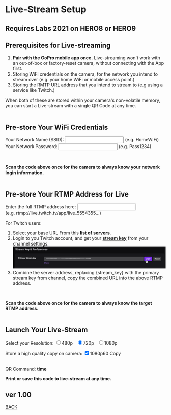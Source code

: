 <script src="../../jquery.min.js"></script>
<script src="../../qrcodeborder.js"></script>
<style>
        #qrcode{
            width: 100%;
        }
        div{
            width: 100%;
            display: inline-block;
        }
</style>

# Live-Stream Setup 
## Requires Labs 2021 on HERO8 or HERO9

## Prerequisites for Live-streaming
1. **Pair with the GoPro mobile app once.** Live-streaming won't work with an out-of-box or factory-reset camera, without connecting with the App first.
2. Storing WiFi credentials on the camera, for the network you intend to stream over (e.g. your home WiFi or mobile access point.) 
3. Storing the RMTP URL address that you intend to stream to (e.g using a service like Twitch.)

When both of these are stored within your camera's non-volatile memory, you can start a Live-stream with a single QR Code at any time.<br>
<br>

## Pre-store Your WiFi Credentials 

Your Network Name (SSID): <input type="text" id="networkname" value=""> (e.g. HomeWiFi)<br>
Your Network Password: <input type="text" id="networkpass" value=""> (e.g. Pass1234)<br>

<center>
<div id="qrcode1"></div>
<br>
</center>

<b>Scan the code above once for the camera to always know your network login information.</b><br>
<br>

## Pre-store Your RTMP Address for Live 

Enter the full RTMP address here: <input type="text" id="rtmptxt" value=""><br>(e.g. rtmp://live.twitch.tv/app/live_5554355...)<br>

For Twitch users:
1. Select your base URL From this [**list of servers**](https://stream.twitch.tv/ingests/).
2. Login to you Twitch account, and get your [**stream key**](https://link.twitch.tv/myChannelSettings) from your channel settings.![Twitch Channel Settings](streamkey.png)
3. Combine the server address, replacing {stream_key} with the primary stream key from channel, copy the combined URL into the above RTMP address.

<center>
<div id="qrcode2"></div>
<br>
</center>

<b>Scan the code above once for the camera to always know the target RTMP address.</b><br>
<br>

## Launch Your Live-Stream 

Select your Resolution:
  <input type="radio" id="rs1" name="rs" value="S"><label for="480p">480p </label>&nbsp;
  <input type="radio" id="rs2" name="rs" value="M" checked><label for="720p">720p </label>&nbsp;
  <input type="radio" id="rs3" name="rs" value="L"><label for="1080p">1080p </label>

Store a high quality copy on camera:
 <input type="checkbox" id="cp" value="t" checked><label for="cp">1080p60 Copy</label><br>

<center>
<div id="qrcode3"></div>
<br>
</center>
QR Command: <b id="qrtext">time</b><br>

<b>Print or save this code to live-stream at any time.</b>

        
## ver 1.00
[BACK](..)

<script>
var once = true;
var qrcode1;
var qrcode2;
var qrcode3;
var cmd1 = "";
var cmd2 = "";
var cmd3 = "";

function makeQR() 
{	
  if(once === true)
  {
    qrcode1 = new QRCode(document.getElementById("qrcode1"), 
    {
      text : "\"Add your Network Info\"",
      width : 360,
      height : 360,
      correctLevel : QRCode.CorrectLevel.M
    });
	
	qrcode2 = new QRCode(document.getElementById("qrcode2"), 
    {
      text : "\"Add your RTMP URL\"",
      width : 360,
      height : 360,
      correctLevel : QRCode.CorrectLevel.M
    });
	
    qrcode3 = new QRCode(document.getElementById("qrcode3"), 
    {
      text : "\"Launch your LS\"",
      width : 360,
      height : 360,
      correctLevel : QRCode.CorrectLevel.M
    });
    once = false;
  }
}

function dcmd(cmd, id) {

	if(document.getElementById(id) != null)
	{
		var x = document.getElementById(id).checked;
		if( x == true)
			cmd = cmd + document.getElementById(id).value;
	}
	else
	{
		for (i = 1; i < 15; i++) { 
			var newid = id+i;
			if(document.getElementById(newid) != null)
			{
				var x = document.getElementById(newid).checked;
				if( x == true)
					cmd = cmd + document.getElementById(newid).value;
			}
		}
	}
	return cmd;
}

function timeLoop()
{
  if(document.getElementById("networkname") !== null && document.getElementById("networkname").value.length > 0)
  {
    cmd1 = "!MJOIN=\"" + document.getElementById("networkname").value + ":" + document.getElementById("networkpass").value + "\"";
  }
  else
  {
    cmd1 = "\"Add your Network Info\"";
  }

  qrcode1.clear(); 
  qrcode1.makeCode(cmd1);



  if(document.getElementById("rtmptxt") !== null && document.getElementById("rtmptxt").value.length > 0)
  {
    cmd2 = "!MRTMP=\"" + document.getElementById("rtmptxt").value + "\"";
  }
  else
  {
    cmd2 = "\"Add your RTMP URL\"";
  }

  qrcode2.clear(); 
  qrcode2.makeCode(cmd2);
  
  
  
  cmd3 = "oW1mVr1080p60!W!G";
  cmd3 = dcmd(cmd3, "rs");
  if(document.getElementById("cp") != null)
  {
    if(document.getElementById("cp").checked == true)
    {
      cmd3 = cmd3 + "C";
    }
  }
  
  qrcode3.clear(); 
  qrcode3.makeCode(cmd3);
		
  document.getElementById("qrtext").innerHTML = cmd3;
  var t = setTimeout(timeLoop, 50);
}

function myReloadFunction() {
  location.reload();
}

makeQR();
timeLoop();

</script>
